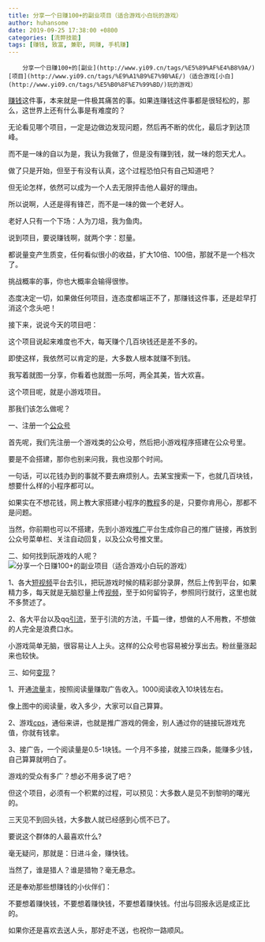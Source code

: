 ```yaml
---
title: 分享一个日赚100+的副业项目（适合游戏小白玩的游戏）
author: huhansome
date: 2019-09-25 17:38:00 +0800
categories: [流弊技能]
tags: [赚钱, 致富, 兼职, 网赚, 手机赚]
---
```



        分享一个日赚100+的[副业](http://www.yi09.cn/tags/%E5%89%AF%E4%B8%9A/)[项目](http://www.yi09.cn/tags/%E9%A1%B9%E7%9B%AE/)（适合游戏[小白](http://www.yi09.cn/tags/%E5%B0%8F%E7%99%BD/)玩的游戏）

[赚钱](http://www.yi09.cn/tags/%E8%B5%9A%E9%92%B1/)这件事，本来就是一件极其痛苦的事。如果连赚钱这件事都是很轻松的，那么，这世界上还有什么事是有难度的？

无论看见哪个项目，一定是边做边发现问题，然后再不断的优化，最后才到达顶峰。

而不是一味的自以为是，我认为我做了，但是没有赚到钱，就一味的怨天尤人。

做了只是开始，但至于有没有认真，这个过程恐怕只有自己知道吧？

但无论怎样，依然可以成为一个人去无限抨击他人最好的理由。

所以说啊，人还是得有锋芒，而不是一味的做一个老好人。

老好人只有一个下场：人为刀俎，我为鱼肉。

说到项目，要说赚钱啊，就两个字：怼量。

都说量变产生质变，任何看似很小的收益，扩大10倍、100倍，那就不是一个档次了。

挑战概率的事，你也大概率会输得很惨。

态度决定一切，如果做任何项目，连态度都端正不了，那赚钱这件事，还是趁早打消这个念头吧！

接下来，说说今天的项目吧：

这个项目说起来难度也不大，每天赚个几百块钱还是差不多的。

即使这样，我依然可以肯定的是，大多数人根本就赚不到钱。

我写着就图一分享，你看着也就图一乐呵，两全其美，皆大欢喜。

这个项目呢，就是小游戏项目。

那我们该怎么做呢？

一、注册一个[公众号](http://www.yi09.cn/tags/%E5%85%AC%E4%BC%97%E5%8F%B7/)

首先呢，我们先注册一个游戏类的公众号，然后把小游戏程序搭建在公众号里。

要是不会搭建，那你也别来问我，我也没那个时间。

一句话，可以花钱办到的事就不要去麻烦别人。去某宝搜索一下，也就几百块钱，想要什么样的小程序都可以。

如果实在不想花钱，网上教大家搭建小程序的[教程](http://www.yi09.cn/tags/%E6%95%99%E7%A8%8B/)多的是，只要你肯用心，那都不是问题。

当然，你前期也可以不搭建，先到小游戏[推广](http://www.yi09.cn/tags/%E6%8E%A8%E5%B9%BF/)平台生成你自己的推广链接，再放到公众号菜单栏、关注自动回复，以及公众号推文里。

二、如何找到玩游戏的人呢？![分享一个日赚100+的副业项目（适合游戏小白玩的游戏）](http://www.yi09.cn/zb_users/upload/2022/01/20220108220727164165084796666.jpeg)

1、各大[短视频](http://www.yi09.cn/tags/%E7%9F%AD%E8%A7%86%E9%A2%91/)平台去引L，把玩游戏时候的精彩部分录屏，然后上传到平台，如果精力多，每天就是无脑怼量上传[视频](http://www.yi09.cn/tags/shipin/)，至于如何留钩子，参照同行就行，这里也就不多赘述了。

2、各大平台以及qq[引流](http://www.yi09.cn/tags/%E5%BC%95%E6%B5%81/)，至于引流的方法，千篇一律，想做的人不用教，不想做的人完全是浪费口水。

小游戏简单无脑，很容易让人上头。这样的公众号也容易被分享出去。粉丝量涨起来也较快。

三、如何[变现](http://www.yi09.cn/tags/%E5%8F%98%E7%8E%B0/)？

1、开通[流量](http://www.yi09.cn/tags/%E6%B5%81%E9%87%8F/)主，按照阅读量赚取广告收入。1000阅读收入10块钱左右。

像上图中的阅读量，收入多少，大家可以自己算算。

2、游戏[cps](http://www.yi09.cn/tags/cps/)，通俗来讲，也就是推广游戏的佣金，别人通过你的链接玩游戏充值，你就有钱拿。

3、接广告，一个阅读量是0.5-1块钱。一个月不多接，就接三四条，能赚多少钱，自己算算就明白了。

游戏的受众有多广？想必不用多说了吧？

但这个项目，必须有一个积累的过程，可以预见：大多数人是见不到黎明的曙光的。

三天见不到回头钱，大多数人就已经感到心慌不已了。

要说这个群体的人最喜欢什么?

毫无疑问，那就是：日进斗金，赚快钱。

当然了，谁是猎人？谁是猎物？毫无悬念。

还是奉劝那些想赚钱的小伙伴们：

不要想着赚快钱，不要想着赚快钱，不要想着赚快钱。付出与回报永远是成正比的。

如果你还是喜欢去送人头，那好走不送，也祝你一路顺风。

  

